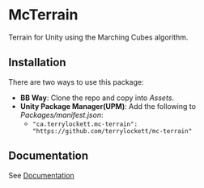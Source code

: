 # McTerrain 

Terrain for Unity using the Marching Cubes algorithm.

## Installation

There are two ways to use this package:

- **BB Way**: Clone the repo and copy into *Assets*.
- **Unity Package Manager(UPM)**: Add the following to *Packages/manifest.json*:
   - `"ca.terrylockett.mc-terrain": "https://github.com/terrylockett/mc-terrain"`

## Documentation
See [Documentation](Documentation/mc-terrain.md)
